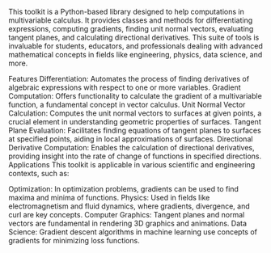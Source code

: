 This toolkit is a Python-based library designed to help computations in multivariable calculus. It provides classes and methods for differentiating expressions, computing gradients, finding unit normal vectors, evaluating tangent planes, and calculating directional derivatives. This suite of tools is invaluable for students, educators, and professionals dealing with advanced mathematical concepts in fields like engineering, physics, data science, and more.

Features
Differentiation: Automates the process of finding derivatives of algebraic expressions with respect to one or more variables.
Gradient Computation: Offers functionality to calculate the gradient of a multivariable function, a fundamental concept in vector calculus.
Unit Normal Vector Calculation: Computes the unit normal vectors to surfaces at given points, a crucial element in understanding geometric properties of surfaces.
Tangent Plane Evaluation: Facilitates finding equations of tangent planes to surfaces at specified points, aiding in local approximations of surfaces.
Directional Derivative Computation: Enables the calculation of directional derivatives, providing insight into the rate of change of functions in specified directions.
Applications
This toolkit is applicable in various scientific and engineering contexts, such as:

Optimization: In optimization problems, gradients can be used to find maxima and minima of functions.
Physics: Used in fields like electromagnetism and fluid dynamics, where gradients, divergence, and curl are key concepts.
Computer Graphics: Tangent planes and normal vectors are fundamental in rendering 3D graphics and animations.
Data Science: Gradient descent algorithms in machine learning use concepts of gradients for minimizing loss functions.